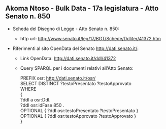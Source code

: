 ## Akoma Ntoso - Bulk Data - 17a legislatura - Atto Senato n. 850 ##

* Scheda del Disegno di Legge - Atto Senato n. 850:
	* http url: http://www.senato.it/leg/17/BGT/Schede/Ddliter/41372.htm

* Riferimenti al sito OpenData del Senato http://dati.senato.it/:
	* Link OpenData: http://dati.senato.it/ddl/41372
	* Query SPARQL per i documenti relativi all'Atto Senato:

        PREFIX osr: <http://dati.senato.it/osr/>  
		SELECT DISTINCT ?testoPresentato ?testoApprovato  
		WHERE  
		{  
		    ?ddl a osr:Ddl.  
		    ?ddl osr:idFase 850 .  
		    OPTIONAL { ?ddl osr:testoPresentato ?testoPresentato }  
		    OPTIONAL { ?ddl osr:testoApprovato ?testoApprovato }  
		}
		